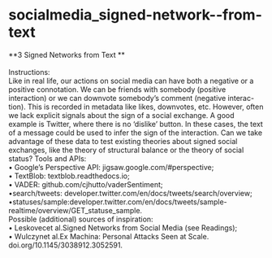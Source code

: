 # socialmedia_signed-network--from-text
**3    Signed Networks from Text **<br/><br/> 
Instructions:<br/>
Like in real life, our actions on social media can have both a negative or a positive connotation. We can be friends with somebody (positive interaction) or we can downvote somebody’s comment (negative interac-tion). This is recorded in metadata like likes, downvotes, etc. However, often we lack explicit signals about the sign of a social exchange. A good example is Twitter, where there is no ‘dislike’ button. In these cases, the text of a message could be used to infer the sign of the interaction. Can we take advantage of these data to test existing theories about signed social exchanges, like the theory of structural balance or the theory of social status?
Tools and APIs: <br/>
•  Google’s Perspective API: jigsaw.google.com/#perspective;<br/>
•  TextBlob: textblob.readthedocs.io;<br/>
•  VADER: github.com/cjhutto/vaderSentiment;<br/>
•search/tweets: developer.twitter.com/en/docs/tweets/search/overview;<br/>
•statuses/sample:developer.twitter.com/en/docs/tweets/sample-realtime/overview/GET_statuse_sample.<br/>
Possible (additional) sources of inspiration:<br/>
•  Leskovecet al.Signed Networks from Social Media (see Readings);<br/>
•  Wulczynet al.Ex Machina: Personal Attacks Seen at Scale. doi.org/10.1145/3038912.3052591.<br/>
